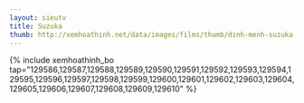 ```yaml
---
layout: sieutv
title: Suzuka
thumb: http://xemhoathinh.net/data/images/films/thumb/dinh-menh-suzuka-2005.jpg
---
```

{% include xemhoathinh_bo tap="129586,129587,129588,129589,129590,129591,129592,129593,129594,129595,129596,129597,129598,129599,129600,129601,129602,129603,129604,129605,129606,129607,129608,129609,129610" %} 
